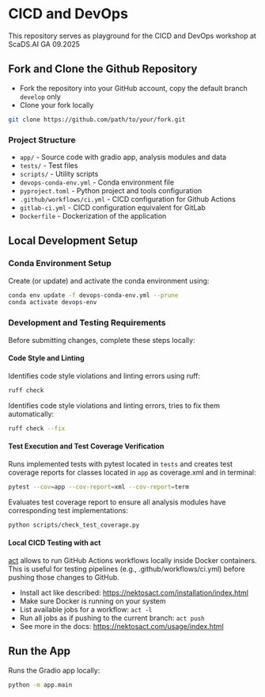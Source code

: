 # CICD and DevOps

This repository serves as playground for the CICD and DevOps workshop at ScaDS.AI GA 09.2025

## Fork and Clone the Github Repository

* Fork the repository into your GitHub account, copy the default branch `develop` only
* Clone your fork locally
```bash
git clone https://github.com/path/to/your/fork.git
```

### Project Structure

- `app/` - Source code with gradio app, analysis modules and data
- `tests/` - Test files
- `scripts/` - Utility scripts
- `devops-conda-env.yml` - Conda environment file
- `pyproject.toml` - Python project and tools configuration
- `.github/workflows/ci.yml` - CICD configuration for Github Actions
- `gitlab-ci.yml` - CICD configuration equivalent for GitLab
- `Dockerfile` - Dockerization of the application

## Local Development Setup

### Conda Environment Setup

Create (or update) and activate the conda environment using:

```bash
conda env update -f devops-conda-env.yml --prune
conda activate devops-env
```

### Development and Testing Requirements

Before submitting changes, complete these steps locally:

#### Code Style and Linting

Identifies code style violations and linting errors using ruff:

```bash
ruff check
```

Identifies code style violations and linting errors, tries to fix them automatically:

```bash
ruff check --fix
```

#### Test Execution and Test Coverage Verification

Runs implemented tests with pytest located in `tests` and creates test coverage reports for classes located in `app` as coverage.xml and in terminal:

```bash
pytest --cov=app --cov-report=xml --cov-report=term
```

Evaluates test coverage report to ensure all analysis modules have corresponding test implementations:

```bash
python scripts/check_test_coverage.py
```

#### Local CICD Testing with act

[act](https://nektosact.com/) allows to run GitHub Actions workflows locally inside Docker containers. This is useful for testing pipelines (e.g., .github/workflows/ci.yml) before pushing those changes to GitHub.

* Install act like described: https://nektosact.com/installation/index.html
* Make sure Docker is running on your system
* List available jobs for a workflow: ```act -l```
* Run all jobs as if pushing to the current branch: ```act push```
* See more in the docs: https://nektosact.com/usage/index.html

## Run the App

Runs the Gradio app locally:

```bash
python -m app.main
```
